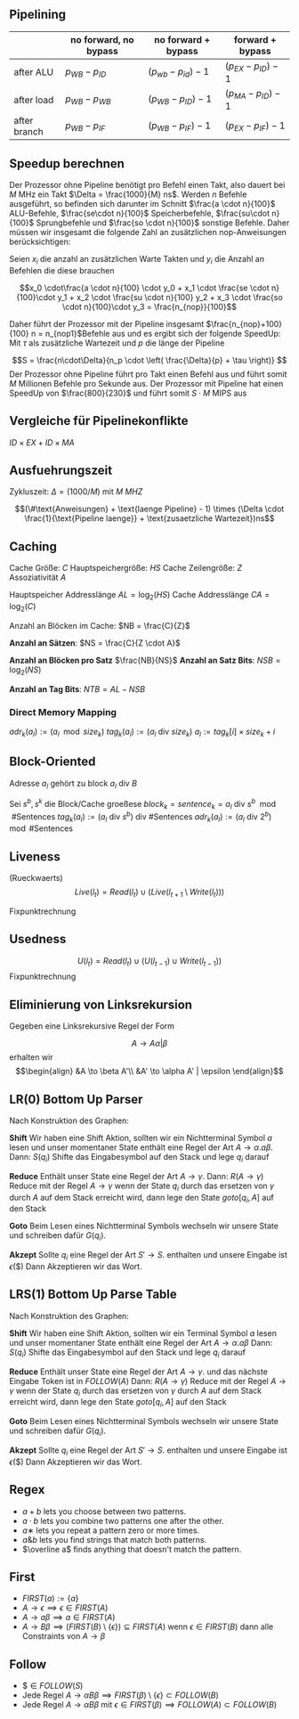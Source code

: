 ## Pipelining

|              | no forward, no bypass | no forward + bypass     | forward + bypass        |
| ------------ | --------------------- | ----------------------- | ----------------------- |
| after ALU    | $p_{WB} - p_{ID}$     | $(p_{wb} - p_{id}) - 1$ | $(p_{EX} - p_{ID}) - 1$ |
| after load   | $p_{WB} - p_{WB}$     | $(p_{WB} - p_{ID}) -1$  | $(p_{MA} - p_{ID}) - 1$ |
| after branch | $p_{WB} - p_{IF}$     | $(p_{WB} - p_{IF}) - 1$ | $(p_{EX} - p_{IF}) - 1$ |


## Speedup berechnen

Der Prozessor ohne Pipeline benötigt pro Befehl einen Takt, also dauert bei $M\text{ MHz}$ ein Takt $\Delta = \frac{1000}{M} ns$. Werden $n$ Befehle ausgeführt, so befinden sich darunter im Schnitt $\frac{a \cdot n}{100}$ ALU-Befehle, $\frac{se\cdot n}{100}$ Speicherbefehle, $\frac{su\cdot n}{100}$ Sprungbefehle und $\frac{so \cdot n}{100}$ sonstige Befehle. Daher müssen wir insgesamt die folgende Zahl an zusätzlichen nop-Anweisungen berücksichtigen:

Seien $x_i$ die anzahl an zusätzlichen Warte Takten und $y_i$ die Anzahl an Befehlen die diese brauchen

$$x_0 \cdot\frac{a \cdot n}{100} \cdot y_0 + x_1 \cdot \frac{se \cdot n}{100}\cdot y_1 + x_2 \cdot \frac{su \cdot n}{100} y_2 + x_3 \cdot \frac{so \cdot n}{100}\cdot y_3 = \frac{n_{nop}}{100}$$

Daher führt der Prozessor mit der Pipeline insgesamt $\frac{n_{nop}+100}{100} n = n_{nop1}$Befehle aus und es ergibt sich der folgende SpeedUp:
Mit $\tau$ als zusätzliche Wartezeit und $p$ die länge der Pipeline

$$S =  \frac{n\cdot\Delta}{n_p \cdot \left( \frac{\Delta}{p} + \tau \right)} $$
Der Prozessor ohne Pipeline führt pro Takt einen Befehl aus und führt somit $M$ Millionen Befehle pro Sekunde aus. Der Prozessor mit Pipeline hat einen SpeedUp von $\frac{800}{230}$ und führt somit $S \cdot M \text{ MIPS}$ aus

## Vergleiche für Pipelinekonflikte

$ID \times EX + ID \times MA$

## Ausfuehrungszeit

$\text{Zykluszeit: } \Delta = (1000/M)$
mit $M\; MHZ$

$$(\#\text{Anweisungen} + \text{laenge Pipeline} - 1) \times (\Delta \cdot \frac{1}{\text{Pipeline laenge}} + \text{zusaetzliche Wartezeit})ns$$

## Caching

Cache Größe: $C$
Hauptspeichergröße: $HS$
Cache Zeilengröße: $Z$
Assoziativität $A$

Hauptspeicher Addresslänge $AL = \log_2(HS)$
Cache Addresslänge $CA = \log_2(C)$

Anzahl an Blöcken im Cache: $NB = \frac{C}{Z}$

__Anzahl an Sätzen__: $NS = \frac{C}{Z \cdot A}$

__Anzahl an Blöcken pro Satz__ $\frac{NB}{NS}$
__Anzahl an Satz Bits__: $NSB = \log_2(NS)$

__Anzahl an Tag Bits__: $NTB = AL - NSB$

### Direct Memory Mapping

$adr_k(a_l) := (a_l \mod size_k)$
$tag_k(a_l) := (a_l \text{ div } size_k)$
$a_l := tag_k[i] \times size_k + i$

## Block-Oriented

Adresse $a_l$ gehört zu block $a_l \text{ div } B$

Sei $s^b, s^k$ die Block/Cache groeßese
$block_k = sentence_k = a_l \text{ div } s^b \mod \#\text{Sentences}$
$tag_k(a_l) := (a_l \text{ div } s^b) \text{ div } \#\text{Sentences}$
$adr_k(a_l) := (a_l \text{ div } 2^b) \mod \#\text{Sentences}$


## Liveness
(Rueckwaerts)
$$Live(l_t) = Read(l_t)\cup (Live(l_{t+1} \setminus Write(l_t)))$$

Fixpunktrechnung


## Usedness

$$
U(l_t) =  Read(l_t) \cup (U(l_{t-1}) \cup Write(l_{t-1}))
$$
Fixpunktrechnung

## Eliminierung von Linksrekursion

Gegeben eine Linksrekursive Regel der Form

$$A \to A\alpha | \beta$$
erhalten wir
$$\begin{align}
&A \to \beta A'\\
&A' \to \alpha A' | \epsilon
\end{align}$$


## LR(0) Bottom Up Parser
Nach Konstruktion des Graphen:



__Shift__
Wir haben eine Shift Aktion, sollten wir ein Nichtterminal Symbol $a$ lesen und unser momentaner State enthält eine Regel der Art $A \to \alpha.a\beta$. 
Dann:
$S(q_i)$ Shifte das Eingabesymbol auf den Stack und lege $q_i$ darauf

__Reduce__
Enthält unser State eine Regel der Art $A\to\gamma.$ 
Dann:
$R(A\to \gamma)$ Reduce mit der Regel $A\to \gamma$ wenn der State $q_i$ durch das ersetzen von $\gamma$ durch $A$ auf dem Stack erreicht wird, dann lege den State $goto[q_i, A]$ auf den Stack

__Goto__
Beim Lesen eines Nichtterminal Symbols wechseln wir unsere State und schreiben dafür $G(q_i)$.

__Akzept__
Sollte $q_i$ eine Regel der Art $S' \to S.$ enthalten und unsere Eingabe ist $\epsilon(\$)$  Dann Akzeptieren wir das Wort.


## LRS(1) Bottom Up Parse Table


Nach Konstruktion des Graphen:



__Shift__
Wir haben eine Shift Aktion, sollten wir ein Terminal Symbol $a$ lesen und unser momentaner State enthält eine Regel der Art $A \to \alpha.a\beta$ 
Dann:
$S(q_i)$ Shifte das Eingabesymbol auf den Stack und lege $q_i$ darauf

__Reduce__
Enthält unser State eine Regel der Art $A\to\gamma.$ und das nächste Eingabe Token ist in $FOLLOW(A)$
Dann:
$R(A\to \gamma)$ Reduce mit der Regel $A\to \gamma$ wenn der State $q_i$ durch das ersetzen von $\gamma$ durch $A$ auf dem Stack erreicht wird, dann lege den State $goto[q_i, A]$ auf den Stack

__Goto__
Beim Lesen eines Nichtterminal Symbols wechseln wir unsere State und schreiben dafür $G(q_i)$.

__Akzept__
Sollte $q_i$ eine Regel der Art $S' \to S.$ enthalten und unsere Eingabe ist $\epsilon(\$)$  Dann Akzeptieren wir das Wort.


## Regex

- $a+b$ lets you choose between two patterns.
- $a·b$ lets you combine two patterns one after the other.
- $a∗$ lets you repeat a pattern zero or more times.
- $a\& b$ lets you find strings that match both patterns.
- $\overline a$ finds anything that doesn't match the pattern.

## First
- $FIRST(a) := \lbrace a\rbrace$
- $A\to \epsilon \implies \epsilon \in FIRST(A)$
- $A\to a\beta \implies a\in FIRST(A)$
- $A\to B\beta \implies (FIRST(B)\setminus \lbrace \epsilon\rbrace)\subseteq FIRST(A)$ wenn $\epsilon\in FIRST(B)$ dann alle Constraints von $A\to\beta$
## Follow
- $\$ \in FOLLOW(S)$
- Jede Regel $A \to \alpha B\beta \implies FIRST(\beta)\setminus\lbrace\epsilon\rbrace\subset FOLLOW(B)$
- Jede Regel $A\to \alpha B\beta$ mit $\epsilon \in FIRST(\beta) \implies FOLLOW(A) \subset FOLLOW(B)$

